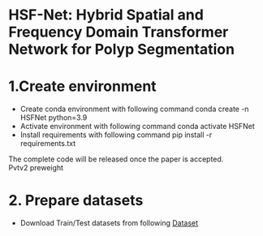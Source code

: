 # HSF-Net: Hybrid Spatial and Frequency Domain Transformer Network for Polyp Segmentation
# 1.Create environment
- Create conda environment with following command conda create -n HSFNet python=3.9
- Activate environment with following command conda activate HSFNet
- Install requirements with following command pip install -r requirements.txt

The complete code will be released once the paper is accepted.  
Pvtv2 preweight 

# 2. Prepare datasets
- Download Train/Test datasets from following [Dataset](https://github.com/DengPingFan/PraNet)
